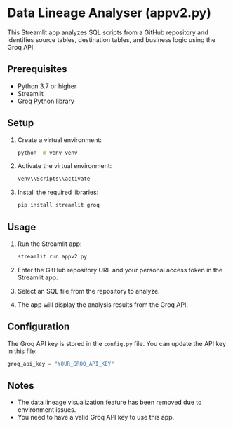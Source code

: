 # Data Lineage Analyser (appv2.py)

This Streamlit app analyzes SQL scripts from a GitHub repository and identifies source tables, destination tables, and business logic using the Groq API.

## Prerequisites

*   Python 3.7 or higher
*   Streamlit
*   Groq Python library

## Setup

1.  Create a virtual environment:

    ```bash
    python -m venv venv
    ```
2.  Activate the virtual environment:

    ```bash
    venv\\Scripts\\activate
    ```
3.  Install the required libraries:

    ```bash
    pip install streamlit groq
    ```

## Usage

1.  Run the Streamlit app:

    ```bash
    streamlit run appv2.py
    ```
2.  Enter the GitHub repository URL and your personal access token in the Streamlit app.
3.  Select an SQL file from the repository to analyze.
4.  The app will display the analysis results from the Groq API.

## Configuration

The Groq API key is stored in the `config.py` file. You can update the API key in this file:

```python
groq_api_key = "YOUR_GROQ_API_KEY"
```

## Notes

*   The data lineage visualization feature has been removed due to environment issues.
*   You need to have a valid Groq API key to use this app.
